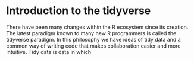 

# Introduction to the tidyverse

There have been many changes within the R ecosystem since its creation. The latest paradigm known to many new R programmers is called the tidyverse paradigm. In this philosophy we have ideas of tidy data and a common way of writing code that makes collaboration easier and more intuitive. Tidy data is data in which 
